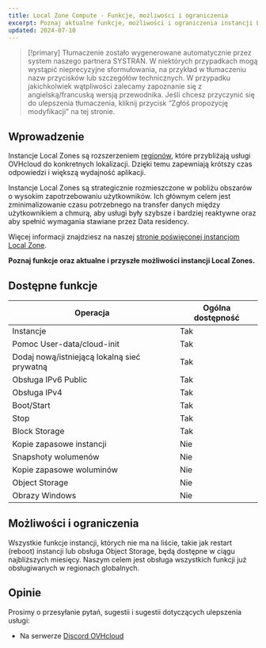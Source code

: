 ```yaml
---
title: Local Zone Compute - Funkcje, możliwości i ograniczenia
excerpt: Poznaj aktualne funkcje, możliwości i ograniczenia instancji Local Zones
updated: 2024-07-10
---
```


> [!primary]
> Tłumaczenie zostało wygenerowane automatycznie przez system naszego partnera SYSTRAN. W niektórych przypadkach mogą wystąpić nieprecyzyjne sformułowania, na przykład w tłumaczeniu nazw przycisków lub szczegółów technicznych. W przypadku jakichkolwiek wątpliwości zalecamy zapoznanie się z angielską/francuską wersją przewodnika. Jeśli chcesz przyczynić się do ulepszenia tłumaczenia, kliknij przycisk “Zgłóś propozycję modyfikacji” na tej stronie.
>

## Wprowadzenie

Instancje Local Zones są rozszerzeniem [regionów](/links/public-cloud/regions-pci), które przybliżają usługi OVHcloud do konkretnych lokalizacji. Dzięki temu zapewniają krótszy czas odpowiedzi i większą wydajność aplikacji.

Instancje Local Zones są strategicznie rozmieszczone w pobliżu obszarów o wysokim zapotrzebowaniu użytkowników. Ich głównym celem jest zminimalizowanie czasu potrzebnego na transfer danych między użytkownikiem a chmurą, aby usługi były szybsze i bardziej reaktywne oraz aby spełnić wymagania stawiane przez Data residency.

Więcej informacji znajdziesz na naszej [stronie poświęconej instancjom Local Zone](https://www.ovhcloud.com/pl/public-cloud/local-zone-compute/).

**Poznaj funkcje oraz aktualne i przyszłe możliwości instancji Local Zones.**

## Dostępne funkcje

| Operacja | Ogólna dostępność |
| --- | --- |
| Instancje | Tak |
| Pomoc User-data/cloud-init | Tak|
| Dodaj nową/istniejącą lokalną sieć prywatną | Tak |
| Obsługa IPv6 Public | Tak |
| Obsługa IPv4 | Tak |
| Boot/Start | Tak |
| Stop | Tak |
| Block Storage | Tak |
| Kopie zapasowe instancji | Nie |
| Snapshoty wolumenów | Nie |
| Kopie zapasowe woluminów | Nie |
| Object Storage | Nie |
| Obrazy Windows | Nie |

## Możliwości i ograniczenia

Wszystkie funkcje instancji, których nie ma na liście, takie jak restart (reboot) instancji lub obsługa Object Storage, będą dostępne w ciągu najbliższych miesięcy. Naszym celem jest obsługa wszystkich funkcji już obsługiwanych w regionach globalnych.

## Opinie

Prosimy o przesyłanie pytań, sugestii i sugestii dotyczących ulepszenia usługi:

- Na serwerze [Discord OVHcloud](https://discord.gg/ovhcloud)
